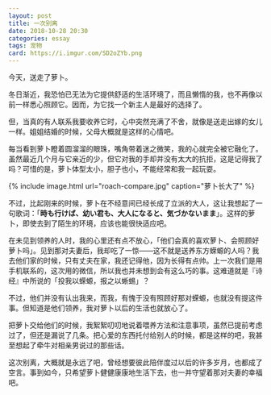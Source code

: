 ```yaml
---
layout: post
title: 一次别离
date: 2018-10-28 20:30
categories: essay
tags: 宠物
card: https://i.imgur.com/SD2oZYb.png
---
```


今天，送走了萝卜。

冬日渐近，我恐怕已无法为它提供舒适的生活环境了，而且懒惰的我，也不再像以前一样悉心照顾它。因而，为它找一个新主人是最好的选择了。

但，当真的有人联系我要收养它时，心中突然充满了不舍，就像是送走出嫁的女儿一样。姐姐结婚的时候，父母大概就是这样的心情吧。

每当看到萝卜瞪着圆溜溜的眼珠，嘴角带着迷之微笑，我的心就完全被它融化了。虽然最近几个月与它亲近的少，但它对我的手却并没有太大的抗拒，这是记得我了吗？可惜的是，萝卜体型太小，胆子也小，不能经常和我一起玩耍。

{% include image.html url="roach-compare.jpg" caption="萝卜长大了" %}

不过，比起刚来的时候，萝卜在不经意间已经长成了立派的大人，这让我想起了一句歌词：「**時も行けば、幼い君も、大人になると、気づかないまま**」。这样的萝卜，即使去到了陌生的环境，应该也能很快适应吧。

在未见到领养的人时，我的心里还有点不放心，「他们会真的喜欢萝卜、会照顾好萝卜吗」。见到那对夫妻后，我却吃了一惊——这不就是送养东方蝾螈的人吗？我去他们家的时候，只有丈夫在家，我还记得他，因为长得有点帅。上一次我们是用手机联系的，这次用的微信，所以我也并未想到会有这么巧的事。这难道就是『诗经』中所说的「投我以蝾螈，报之以蜥蜴」？

不过，他们并没有认出我来，而我，有愧于没有照顾好那对蝾螈，也就没有提这件事。但知道是他们领养，我对萝卜以后的生活也就放心了。

把萝卜交给他们的时候，我絮絮叨叨地说着喂养方法和注意事项，虽然已提前考虑过了，但还是漏说了几条。把心爱的东西托付给别人的时候，都是这样的吧，我甚至想起了牵牛对相亲男说过的那些话。

这次别离，大概就是永远了吧，曾经想要彼此陪伴度过以后的许多岁月，也都成了空言。事到如今，只希望萝卜健健康康地生活下去，也一并守望着那对夫妻的幸福吧。